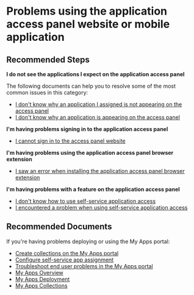 <properties
  pageTitle="Problems using the application access panel website or mobile application"
  description="Problems using the application access panel website or mobile application"
  service="microsoft.aad"
  resource="Microsoft_AAD_IAM"
  authors="marwaIDCXP"
  ms.author="marwa"
  selfHelpType="generic"
  supportTopicIds="32570265"
  productPesIds="16575"
  cloudEnvironments="public, Fairfax, Mooncake, usnat, ussec"
 	articleId="917c651f-21a1-48b8-ba82-ce67330d9b64"
	ownershipId="AzureIdentity_AppDevelopmentAndRegistration"
/>

# Problems using the application access panel website or mobile application

## **Recommended Steps**

**I do not see the applications I expect on the application access panel**

The following documents can help you to resolve some of the most common issues in this category:

* [I don't know why an application I assigned is not appearing on the access panel](https://docs.microsoft.com/azure/active-directory/application-access-panel-unexpected-application-not-appearing/?WT.mc_id=UI_AAD_Enterprise_Apps_Support_L2_Overview)
* [I don't know why an application is appearing on the access panel](https://docs.microsoft.com/azure/active-directory/application-access-panel-unexpected-application-appears/?WT.mc_id=UI_AAD_Enterprise_Apps_Support_L2_Overview)

**I'm having problems signing in to the application access panel**

* [I cannot sign in to the access panel website](https://docs.microsoft.com/azure/active-directory/application-access-panel-web-sign-in-problem/?WT.mc_id=UI_AAD_Enterprise_Apps_Support_L2_Overview)

**I'm having problems using the application access panel browser extension**

* [I saw an error when installing the application access panel browser extension](https://docs.microsoft.com/azure/active-directory/application-access-panel-extension-problem-installing/?WT.mc_id=UI_AAD_Enterprise_Apps_Support_L2_Overview)

**I'm having problems with a feature on the application access panel**

* [I don't know how to use self-service application access](https://docs.microsoft.com/azure/active-directory/application-access-panel-self-service-applications-how-to/?WT.mc_id=UI_AAD_Enterprise_Apps_Support_L2_Overview)
* [I encountered a problem when using self-service application access](https://docs.microsoft.com/azure/active-directory/application-access-panel-self-service-applications-problem/?WT.mc_id=UI_AAD_Enterprise_Apps_Support_L2_Overview)
  
## **Recommended Documents**
  
If you're having problems deploying or using the My Apps portal:
* [Create collections on the My Apps portal](https://docs.microsoft.com/azure/active-directory/manage-apps/access-panel-collections)
* [Configure self-service app assignment](https://docs.microsoft.com/azure/active-directory/manage-apps/manage-self-service-access)
* [Troubleshoot end user problems in the My Apps portal](https://docs.microsoft.com/azure/active-directory/user-help/my-apps-portal-end-user-troubleshoot)
* [My Apps Overview](https://www.youtube.com/watch?v=uB-JjuaV_qM&t)
* [My Apps Deployment](https://www.youtube.com/watch?v=atj6Ivn5m0k)
* [My Apps Collections](https://www.youtube.com/watch?v=KshHHzUXDI0)	
